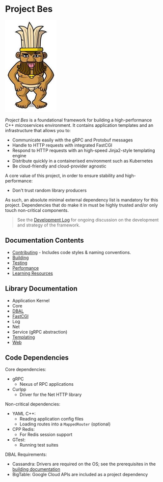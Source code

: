 Project Bes
===========
![Egyptian God Bes](docs/img/bes.jpeg "Egyptian God Bes")

_Project Bes_ is a foundational framework for building a high-performance C++ microservices environment. It contains
application templates and an infrastructure that allows you to:
* Communicate easily with the gRPC and Protobuf messages
* Handle to HTTP requests with integrated FastCGI
* Respond to HTTP requests with an high-speed Jinja2-style templating engine
* Distribute quickly in a containerised environment such as Kubernetes
* Be cloud-friendly and cloud-provider agnostic

A core value of this project, in order to ensure stability and high-performance:
* Don't trust random library producers

As such, an absolute minimal external dependency list is mandatory for this project. Dependencies that do make it in
must be highly trusted and/or only touch non-critical components. 

> See the [Development Log](docs/Development_Log.md) for ongoing discussion on the development and strategy of the 
> framework.  

Documentation Contents
----------------------
* [Contributing](docs/Contributing.md) - Includes code styles & naming conventions.
* [Building](docs/Building.md)
* [Testing](docs/Testing.md)
* [Performance](docs/Performance.md)
* [Learning Resources](docs/Learning_Resources.md)

Library Documentation
---------------------
* Application Kernel
* Core
* [DBAL](docs/library/DBAL.md)
* [FastCGI](docs/library/FastCGI.md)
* Log
* Net
* Service (gRPC abstraction)
* [Templating](docs/library/Templating.md)
* [Web](docs/library/Web.md)

Code Dependencies
-----------------
Core dependencies:
* gRPC
  * Nexus of RPC applications
* Curlpp
  * Driver for the Net HTTP library

Non-critical dependencies:
* YAML C++:
  * Reading application config files
  * Loading routes into a `MappedRouter` (optional)
* CPP Redis:
  * For Redis session support
* GTest:
  * Running test suites

DBAL Requirements:
* Cassandra: Drivers are required on the OS; see the prerequisites in the [building documentation](docs/Building.md)
* BigTable: Google Cloud APIs are included as a project dependency

